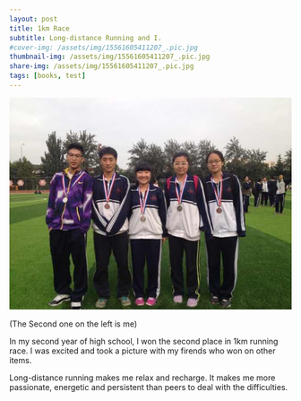 ```yaml
---
layout: post
title: 1km Race
subtitle: Long-distance Running and I.
#cover-img: /assets/img/15561605411207_.pic.jpg
thumbnail-img: /assets/img/15561605411207_.pic.jpg
share-img: /assets/img/15561605411207_.pic.jpg
tags: [books, test]
---
```


![Crepe](/assets/img/15561605411207_.pic.jpg)

(The Second one on the left is me)

In my second year of high school, I won the second place in 1km running race. I was excited and took a picture with my firends who won on other items.

Long-distance running makes me relax and recharge. It makes me more passionate, energetic and persistent than peers to deal with the difficulties.
